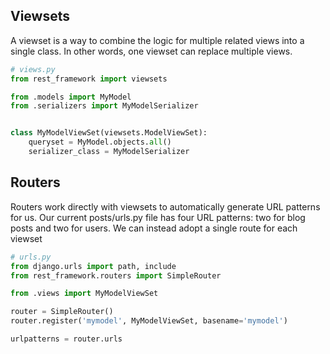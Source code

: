 ## Viewsets

A viewset is a way to combine the logic for multiple related views into a single class. In other
words, one viewset can replace multiple views.

```python
# views.py
from rest_framework import viewsets

from .models import MyModel
from .serializers import MyModelSerializer


class MyModelViewSet(viewsets.ModelViewSet):
    queryset = MyModel.objects.all()
    serializer_class = MyModelSerializer
```

## Routers

Routers work directly with viewsets to automatically generate URL patterns for us. Our
current posts/urls.py file has four URL patterns: two for blog posts and two for users. We can
instead adopt a single route for each viewset

```python
# urls.py
from django.urls import path, include
from rest_framework.routers import SimpleRouter

from .views import MyModelViewSet

router = SimpleRouter()
router.register('mymodel', MyModelViewSet, basename='mymodel')

urlpatterns = router.urls
``` 
